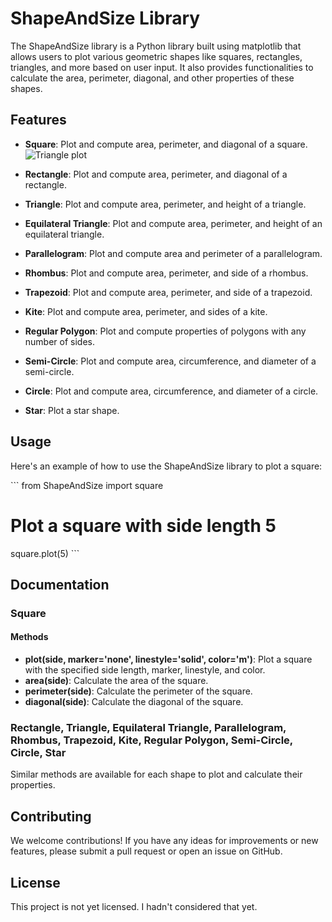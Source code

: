 # ShapeAndSize Library

The ShapeAndSize library is a Python library built using matplotlib that allows users to plot various geometric shapes like squares, rectangles, triangles, and more based on user input. It also provides functionalities to calculate the area, perimeter, diagonal, and other properties of these shapes.

## Features

- **Square**: Plot and compute area, perimeter, and diagonal of a square.
  ![Triangle plot](image/triangle.png)

- **Rectangle**: Plot and compute area, perimeter, and diagonal of a rectangle.
- **Triangle**: Plot and compute area, perimeter, and height of a triangle.
- **Equilateral Triangle**: Plot and compute area, perimeter, and height of an equilateral triangle.
- **Parallelogram**: Plot and compute area and perimeter of a parallelogram.
- **Rhombus**: Plot and compute area, perimeter, and side of a rhombus.
- **Trapezoid**: Plot and compute area, perimeter, and side of a trapezoid.
- **Kite**: Plot and compute area, perimeter, and sides of a kite.
- **Regular Polygon**: Plot and compute properties of polygons with any number of sides.
- **Semi-Circle**: Plot and compute area, circumference, and diameter of a semi-circle.
- **Circle**: Plot and compute area, circumference, and diameter of a circle.
- **Star**: Plot a star shape.


## Usage

Here's an example of how to use the ShapeAndSize library to plot a square:

\`\`\`
from ShapeAndSize import square

# Plot a square with side length 5
square.plot(5)
\`\`\`

## Documentation

### Square

#### Methods

- **plot(side, marker='none', linestyle='solid', color='m')**: Plot a square with the specified side length, marker, linestyle, and color.
- **area(side)**: Calculate the area of the square.
- **perimeter(side)**: Calculate the perimeter of the square.
- **diagonal(side)**: Calculate the diagonal of the square.

### Rectangle, Triangle, Equilateral Triangle, Parallelogram, Rhombus, Trapezoid, Kite, Regular Polygon, Semi-Circle, Circle, Star

Similar methods are available for each shape to plot and calculate their properties.

## Contributing

We welcome contributions! If you have any ideas for improvements or new features, please submit a pull request or open an issue on GitHub.

## License

This project is not yet licensed. I hadn't considered that yet.
